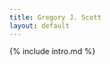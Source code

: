 ```yaml
---
title: Gregory J. Scott
layout: default
---
```


<div class="section spacer"></div>

<div class="section"><div class="content">
<section markdown="1">
{% include intro.md %}
</section>
</div></div>
